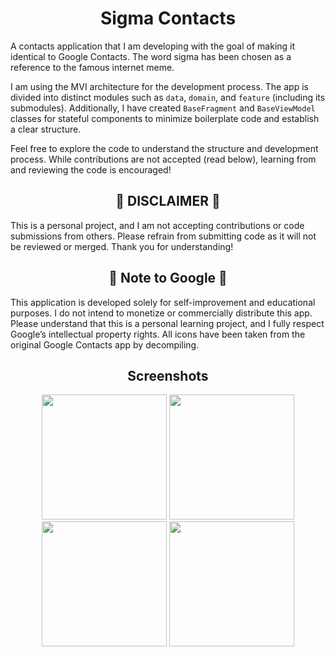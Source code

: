 <h1 align="center">Sigma Contacts</h1>
<p>A contacts application that I am developing with the goal of making it identical to Google Contacts. The word sigma has been chosen as a reference to the famous internet meme.</p>
<p>I am using the MVI architecture for the development process. The app is divided into distinct modules such as <code>data</code>, <code>domain</code>, and <code>feature</code> (including its submodules). Additionally, I have created <code>BaseFragment</code> and <code>BaseViewModel</code> classes for stateful components to minimize boilerplate code and establish a clear structure.</p>
<p>Feel free to explore the code to understand the structure and development process. While contributions are not accepted (read below), learning from and reviewing the code is encouraged!</p>
<h2 align="center">🚨 DISCLAIMER 🚨</h2>
<p>This is a personal project, and I am not accepting contributions or code submissions from others. Please refrain from submitting code as it will not be reviewed or merged. Thank you for understanding!</p>
<h2 align="center">📜 Note to Google 📜</h2>
<p>This application is developed solely for self-improvement and educational purposes. I do not intend to monetize or commercially distribute this app. Please understand that this is a personal learning project, and I fully respect Google’s intellectual property rights. All icons have been taken from the original Google Contacts app by decompiling.</p>

<h2 align="center">Screenshots</h2>
<div style="text-align: center;">
  <img src="https://i.imgur.com/NzARRzc.png" width="200" style="display: inline-block;"/>
  <img src="https://i.imgur.com/W0zKqE1.png" width="200" style="display: inline-block;"/>
  <img src="https://i.imgur.com/lXnsoUx.png" width="200" style="display: inline-block;"/>
  <img src="https://i.imgur.com/lvoo7Lx.png" width="200" style="display: inline-block;"/>  
</div>



